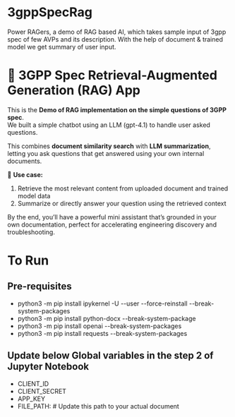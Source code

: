 # 3gppSpecRag
Power RAGers, a demo of RAG based AI, which takes sample input of 3gpp spec of few AVPs and its description. With the help of document &amp; trained model we get summary of user input.

# 🚀 3GPP Spec Retrieval-Augmented Generation (RAG) App

This is the **Demo of RAG implementation on the simple questions of 3GPP spec**.  
We built a simple chatbot using an LLM (gpt-4.1) to handle user asked questions.

This combines **document similarity search** with **LLM summarization**, letting you ask questions that get answered using your own internal documents.

🎯 **Use case:**  
1. Retrieve the most relevant content from uploaded document and trained model data
2. Summarize or directly answer your question using the retrieved context

By the end, you’ll have a powerful mini assistant that’s grounded in your own documentation, perfect for accelerating engineering discovery and troubleshooting.


# To Run
## Pre-requisites
- python3 -m pip install ipykernel -U --user --force-reinstall --break-system-packages
- python3 -m  pip install python-docx --break-system-package
- python3 -m  pip install openai --break-system-packages
- python3 -m  pip install requests --break-system-packages


## Update below Global variables in the step 2 of Jupyter Notebook

- CLIENT_ID 
- CLIENT_SECRET 
- APP_KEY
- FILE_PATH: # Update this path to your actual document
